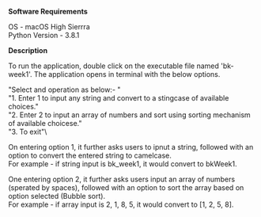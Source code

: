 **Software Requirements**

OS - macOS High Sierrra\
Python Version - 3.8.1

**Description**

To run the application, double click on the executable file named 'bk-week1'. The application opens in terminal with the below options.

"Select and operation as below:- "\
"1. Enter 1 to input any string and convert to a stingcase of available choices."\
"2. Enter 2 to input an array of numbers and sort using sorting mechanism of available choicese."\
"3. To exit"\

On entering option 1, it further asks users to ipnut a string, followed with an option to convert the entered string to camelcase.\
For example - if string input is bk_week1, it would convert to bkWeek1.

One entering option 2, it further asks users input an array of numbers (sperated by spaces), followed with an option to sort the array based on option selected (Bubble sort).\
For example - if array input is 2, 1, 8, 5, it would convert to [1, 2, 5, 8].